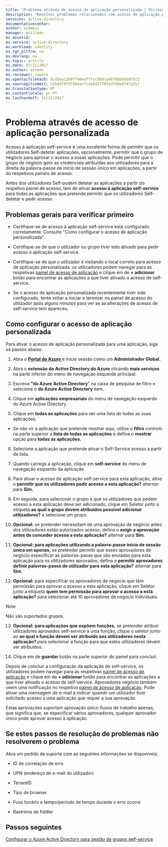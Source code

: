```yaml
---
title: "Problema através de acesso de aplicação personalizada | Microsoft Docs"
description: "Resolver problemas relacionados com acesso de aplicação personalizada"
services: active-directory
documentationcenter: 
author: ajamess
manager: mtillman
ms.assetid: 
ms.service: active-directory
ms.workload: identity
ms.tgt_pltfrm: na
ms.devlang: na
ms.topic: article
ms.date: 07/11/2017
ms.author: asteen
ms.reviewer: japere
ms.openlocfilehash: dcd3ea1269ff40e4777cc9b0ca46f0b64560f923
ms.sourcegitcommit: e266df9f97d04acfc4a843770fadfd8edf4fa2b7
ms.translationtype: MT
ms.contentlocale: pt-PT
ms.lasthandoff: 12/11/2017
---
```

# <a name="problem-using-self-service-application-access"></a>Problema através de acesso de aplicação personalizada

Acesso à aplicação self-service é uma excelente forma de permitir que os utilizadores Self-detetar aplicações, opcionalmente, permitir que o grupo de negócio para aprovar o acesso a essas aplicações. Pode permitir que o grupo de negócio gerir as credenciais atribuídas aos utilizadores para a direita da palavra-passe de início de sessão único em aplicações, a partir do respetivos painéis de acesso.

Antes dos utilizadores Self-podem detetar as aplicações a partir do respetivo painel de acesso, tem de ativar **acesso à aplicação self-service** para todas as aplicações que pretende permitir que os utilizadores Self-detetar e pedir acesso.

## <a name="general-issues-to-check-first"></a>Problemas gerais para verificar primeiro

-   Certifique-se de acesso à aplicação self-service está configurado corretamente. Consulte "Como configurar o acesso de aplicação personalizada".

-   Certifique-se de que o utilizador ou grupo tiver sido ativado para pedir acesso à aplicação self-service.

-   Certifique-se de que o utilizador é visitando o local correto para acesso de aplicação personalizada. os utilizadores podem navegar para as respetivas [painel de acesso de aplicação](https://myapps.microsoft.com/) e clique em de **+ adicionar** botão para encontrar as aplicações a que tiver ativado o acesso de self-service.

-   Se o acesso de aplicação personalizada recentemente tiver sido configurado, tente voltar a iniciar e terminar no painel de acesso do utilizador após alguns minutos para ver se as alterações de acesso de self-service tem apareceu.

## <a name="how-to-configure-self-service-application-access"></a>Como configurar o acesso de aplicação personalizada

Para ativar o acesso de aplicação personalizada para uma aplicação, siga os passos abaixo:

1.  Abra o [ **Portal do Azure** ](https://portal.azure.com/) e inicie sessão como um **Administrador Global.**

2.  Abra o **extensão do Active Directory do Azure** clicando **mais serviços** na parte inferior do menu de navegação esquerda principal.

3.  Escreva **"do Azure Active Directory**" na caixa de pesquisa de filtro e selecione o **do Azure Active Directory** item.

4.  Clique em **aplicações empresariais** do menu de navegação esquerdo do Azure Active Directory.

5.  Clique em **todas as aplicações** para ver uma lista de todas as suas aplicações.

  * Se não vir a aplicação que pretende mostrar aqui, utilize o **filtro** controlo na parte superior a **lista de todas as aplicações** e defina o **mostrar** opção para **todas as aplicações.**

6.  Selecione a aplicação que pretende ativar o Self-Service acesso a partir da lista.

7.  Quando carrega a aplicação, clique em **self-service** do menu de navegação esquerdo da aplicação.

8.  Para ativar o acesso de aplicação self-service para esta aplicação, ative o **permitir que os utilizadores pedir acesso a esta aplicação?** alternar para **Sim.**

9.  Em seguida, para selecionar o grupo a que os utilizadores que pedem acesso a esta aplicação deve ser adicionado, clique em Seletor junto a etiqueta **ao qual o grupo devem atribuídos possível adicionar utilizadores?** e selecione um grupo.

10. **Opcional:** se pretender necessitam de uma aprovação de negócio antes dos utilizadores estão autorizados acesso, defina o **exigir a aprovação antes de conceder acesso a esta aplicação?** alternar para **Sim**.

11. **Opcional: para aplicações utilizando a palavra-passe início de sessão único em apenas,** se pretender permitir que esses aprovadores de negócio especificar as palavras-passe que são enviadas para esta aplicação para os utilizadores aprovados, defina o **permitir aprovadores definir palavras-passe de utilizador para esta aplicação?** alternar para **Sim**.

12. **Opcional:** para especificar os aprovadores de negócio que têm permissão para aprovar o acesso a esta aplicação, clique em Seletor junto a etiqueta **quem tem permissão para aprovar o acesso a esta aplicação?** para selecionar até 10 aprovadores de negócio individuais.

 >[!NOTE]
 > Não são suportados grupos.
 >
 >

13. **Opcional:** **para aplicações que expõem funções**, se pretender atribuir utilizadores aprovados self-service a uma função, clique o seletor junto ao **ao qual a função devem ser atribuído aos utilizadores nesta aplicação?** para selecionar a função para que estes utilizadores devem ser atribuídos.

14. Clique em de **guardar** botão na parte superior do painel para concluir.

Depois de concluir a configuração da aplicação de self-service, os utilizadores podem navegar para as respetivas [painel de acesso de aplicação](https://myapps.microsoft.com/) e clique em de **+ adicionar** botão para encontrar as aplicações a que tiver ativado o acesso de self-service. Aprovadores negócio também veem uma notificação no respetivo [painel de acesso de aplicação](https://myapps.microsoft.com/). Pode ativar uma mensagem de e-mail a indicar quando um utilizador tiver solicitado acesso a uma aplicação que requer a sua aprovação. 

Estas aprovações suportam aprovação único fluxos de trabalho apenas, que significa que, se especificar vários aprovadores, qualquer aprovador único pode aprovar acesso à aplicação.

## <a name="if-these-troubleshooting-steps-do-not-resolve-the-issue"></a>Se estes passos de resolução de problemas não resolverem o problema 

Abra um pedido de suporte com as seguintes informações se disponíveis:

-   ID de correlação de erro

-   UPN (endereço de e-mail do utilizador)

-   TenantID

-   Tipo de browser

-   Fuso horário e tempo/período de tempo durante o erro ocorre

-   Rastreios de fiddler

## <a name="next-steps"></a>Passos seguintes
[Configurar o Azure Active Directory para gestão de grupos self-service](active-directory-accessmanagement-self-service-group-management.md)
